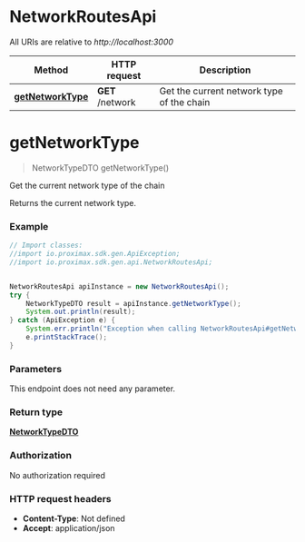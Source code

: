 # NetworkRoutesApi

All URIs are relative to *http://localhost:3000*

Method | HTTP request | Description
------------- | ------------- | -------------
[**getNetworkType**](NetworkRoutesApi.md#getNetworkType) | **GET** /network | Get the current network type of the chain


<a name="getNetworkType"></a>
# **getNetworkType**
> NetworkTypeDTO getNetworkType()

Get the current network type of the chain

Returns the current network type.

### Example
```java
// Import classes:
//import io.proximax.sdk.gen.ApiException;
//import io.proximax.sdk.gen.api.NetworkRoutesApi;


NetworkRoutesApi apiInstance = new NetworkRoutesApi();
try {
    NetworkTypeDTO result = apiInstance.getNetworkType();
    System.out.println(result);
} catch (ApiException e) {
    System.err.println("Exception when calling NetworkRoutesApi#getNetworkType");
    e.printStackTrace();
}
```

### Parameters
This endpoint does not need any parameter.

### Return type

[**NetworkTypeDTO**](NetworkTypeDTO.md)

### Authorization

No authorization required

### HTTP request headers

 - **Content-Type**: Not defined
 - **Accept**: application/json

